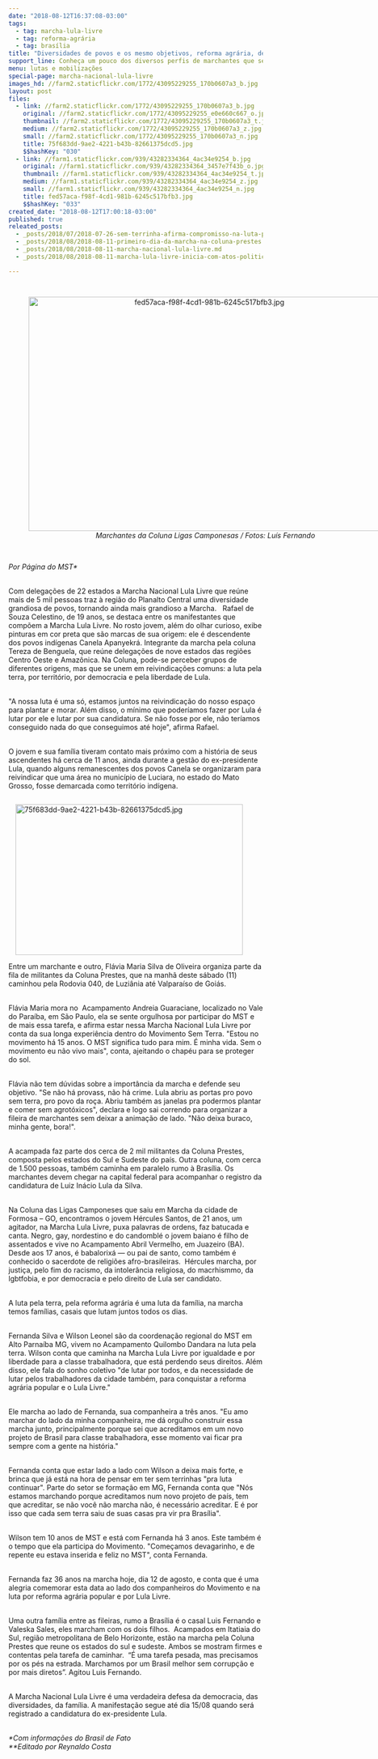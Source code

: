```yaml
---
date: "2018-08-12T16:37:08-03:00"
tags:
  - tag: marcha-lula-livre
  - tag: reforma-agrária
  - tag: brasília
title: "Diversidades de povos e os mesmo objetivos, reforma agrária, democracia e Lula Livre"
support_line: ​Conheça um pouco dos diversos perfis de marchantes que segue rumo a Brasília.
menu: lutas e mobilizações
special-page: marcha-nacional-lula-livre
images_hd: //farm2.staticflickr.com/1772/43095229255_170b0607a3_b.jpg
layout: post
files:
  - link: //farm2.staticflickr.com/1772/43095229255_170b0607a3_b.jpg
    original: //farm2.staticflickr.com/1772/43095229255_e0e660c667_o.jpg
    thumbnail: //farm2.staticflickr.com/1772/43095229255_170b0607a3_t.jpg
    medium: //farm2.staticflickr.com/1772/43095229255_170b0607a3_z.jpg
    small: //farm2.staticflickr.com/1772/43095229255_170b0607a3_n.jpg
    title: 75f683dd-9ae2-4221-b43b-82661375dcd5.jpg
    $$hashKey: "030"
  - link: //farm1.staticflickr.com/939/43282334364_4ac34e9254_b.jpg
    original: //farm1.staticflickr.com/939/43282334364_3457e7f43b_o.jpg
    thumbnail: //farm1.staticflickr.com/939/43282334364_4ac34e9254_t.jpg
    medium: //farm1.staticflickr.com/939/43282334364_4ac34e9254_z.jpg
    small: //farm1.staticflickr.com/939/43282334364_4ac34e9254_n.jpg
    title: fed57aca-f98f-4cd1-981b-6245c517bfb3.jpg
    $$hashKey: "033"
created_date: "2018-08-12T17:00:18-03:00"
published: true
releated_posts:
  - _posts/2018/07/2018-07-26-sem-terrinha-afirma-compromisso-na-luta-pelos-direitos-da-crianca.md
  - _posts/2018/08/2018-08-11-primeiro-dia-da-marcha-na-coluna-prestes.md
  - _posts/2018/08/2018-08-11-marcha-nacional-lula-livre.md
  - _posts/2018/08/2018-08-11-marcha-lula-livre-inicia-com-atos-politicos.md

---
```

<p style="margin-bottom: 0cm; line-height: 100%; orphans: 2; widows: 2">&nbsp;</p>

<div style="text-align:center">
<figure class="image" style="display:inline-block"><img alt="fed57aca-f98f-4cd1-981b-6245c517bfb3.jpg" height="463" src="//farm1.staticflickr.com/939/43282334364_4ac34e9254_b.jpg" width="700" />
<figcaption><em>Marchantes da Coluna Ligas Camponesas / Fotos: Lu&iacute;s Fernando</em></figcaption>
</figure>
</div>

<p><br />
<em>Por P&aacute;gina do MST*</em></p>

<p><br />
Com delega&ccedil;&otilde;es de 22 estados a Marcha Nacional Lula Livre que re&uacute;ne mais de 5 mil pessoas traz &agrave; regi&atilde;o do Planalto Central uma diversidade grandiosa de povos, tornando ainda mais grandioso a Marcha.&nbsp; &nbsp;Rafael de Souza Celestino, de 19 anos, se destaca entre os manifestantes que comp&otilde;em a Marcha Lula Livre. No rosto jovem, al&eacute;m do olhar curioso, exibe pinturas em cor preta que s&atilde;o marcas de sua origem: ele &eacute; descendente dos povos ind&iacute;genas Canela Apanyekr&aacute;. Integrante da marcha pela coluna Tereza de Benguela, que re&uacute;ne delega&ccedil;&otilde;es de nove estados das regi&otilde;es Centro Oeste e Amaz&ocirc;nica. Na Coluna, pode-se perceber grupos de diferentes origens, mas que se unem em reivindica&ccedil;&otilde;es comuns: a luta pela terra, por territ&oacute;rio, por democracia e pela liberdade de Lula.</p>

<p><br />
&quot;A nossa luta &eacute; uma s&oacute;, estamos juntos na reivindica&ccedil;&atilde;o do nosso espa&ccedil;o para plantar e morar. Al&eacute;m disso, o m&iacute;nimo que poder&iacute;amos fazer por Lula &eacute; lutar por ele e lutar por sua candidatura. Se n&atilde;o fosse por ele, n&atilde;o ter&iacute;amos conseguido nada do que conseguimos at&eacute; hoje&quot;, afirma Rafael.&nbsp;</p>

<p><br />
O jovem e sua fam&iacute;lia tiveram contato mais pr&oacute;ximo com a hist&oacute;ria de seus ascendentes h&aacute; cerca de 11 anos, ainda durante a gest&atilde;o do ex-presidente Lula, quando alguns remanescentes dos povos Canela se organizaram para reivindicar que uma &aacute;rea no munic&iacute;pio de Luciara, no estado do Mato Grosso, fosse demarcada como territ&oacute;rio ind&iacute;gena.</p>

<figure class="image" style="float:right"><img alt="75f683dd-9ae2-4221-b43b-82661375dcd5.jpg" height="298" src="//farm2.staticflickr.com/1772/43095229255_170b0607a3_b.jpg" width="450" />
<figcaption></figcaption>
</figure>

<p><br />
Entre um marchante e outro, Fl&aacute;via Maria Silva de Oliveira organiza parte da fila de militantes da Coluna Prestes, que na manh&atilde; deste s&aacute;bado (11) caminhou pela Rodovia 040, de Luzi&acirc;nia at&eacute; Valpara&iacute;so de Goi&aacute;s.</p>

<p><br />
Fl&aacute;via Maria mora no&nbsp; Acampamento Andreia Guaraciane, localizado no Vale do Para&iacute;ba, em S&atilde;o Paulo, ela se sente orgulhosa por participar do MST e de mais essa tarefa, e afirma estar nessa Marcha Nacional Lula Livre por conta da sua longa experi&ecirc;ncia dentro do Movimento Sem Terra. &quot;Estou no movimento h&aacute; 15 anos. O MST significa tudo para mim. &Eacute; minha vida. Sem o movimento eu n&atilde;o vivo mais&quot;, conta, ajeitando o chap&eacute;u para se proteger do sol.</p>

<p><br />
Fl&aacute;via n&atilde;o tem d&uacute;vidas sobre a import&acirc;ncia da marcha e defende seu objetivo. &quot;Se n&atilde;o h&aacute; provass, n&atilde;o h&aacute; crime. Lula abriu as portas pro povo sem terra, pro povo da ro&ccedil;a. Abriu tamb&eacute;m as janelas pra podermos plantar e comer sem agrot&oacute;xicos&quot;, declara e logo sai correndo para organizar a fileira de marchantes sem deixar a anima&ccedil;&atilde;o de lado. &quot;N&atilde;o deixa buraco, minha gente, bora!&quot;.&nbsp;</p>

<p><br />
A acampada faz parte dos cerca de 2 mil militantes da Coluna Prestes, composta pelos estados do Sul e Sudeste do pa&iacute;s. Outra coluna, com cerca de 1.500 pessoas, tamb&eacute;m caminha em paralelo rumo &agrave; Bras&iacute;lia. Os marchantes devem chegar na capital federal para acompanhar o registro da candidatura de Luiz In&aacute;cio Lula da Silva.</p>

<p><br />
Na Coluna das Ligas Camponeses que saiu em Marcha da cidade de Formosa &ndash; GO, encontramos o jovem H&eacute;rcules Santos, de 21 anos, um agitador, na Marcha Lula Livre, puxa palavras de ordens, faz batucada e canta. Negro, gay, nordestino e do candombl&eacute; o jovem baiano &eacute; filho de assentados e vive no Acampamento Abril Vermelho, em Juazeiro (BA). Desde aos 17 anos, &eacute; babalorix&aacute; &mdash; ou pai de santo, como tamb&eacute;m &eacute; conhecido o sacerdote de religi&otilde;es afro-brasileiras.&nbsp; H&eacute;rcules marcha, por justi&ccedil;a, pelo fim do racismo, da intoler&acirc;ncia religiosa, do macrhismmo, da lgbtfobia, e por democracia e pelo direito de Lula ser candidato.</p>

<p><br />
A luta pela terra, pela reforma agr&aacute;ria &eacute; uma luta da fam&iacute;lia, na marcha temos fam&iacute;lias, casais que lutam juntos todos os dias.&nbsp;</p>

<p><br />
Fernanda Silva e Wilson Leonel s&atilde;o da coordena&ccedil;&atilde;o regional do MST em Alto Parna&iacute;ba MG, vivem no Acampamento Quilombo Dandara na luta pela terra. Wilson conta que caminha na Marcha Lula Livre por igualdade e por liberdade para a classe trabalhadora, que est&aacute; perdendo seus direitos. Al&eacute;m disso, ele fala do sonho coletivo &quot;de lutar por todos, e da necessidade de lutar pelos trabalhadores da cidade tamb&eacute;m, para conquistar a reforma agr&aacute;ria popular e o Lula Livre.&quot;</p>

<p><br />
Ele marcha ao lado de Fernanda, sua companheira a tr&ecirc;s anos. &quot;Eu amo marchar do lado da minha companheira, me d&aacute; orgulho construir essa marcha junto, principalmente porque sei que acreditamos em um novo projeto de Brasil para classe trabalhadora, esse momento vai ficar pra sempre com a gente na hist&oacute;ria.&quot;</p>

<p><br />
Fernanda conta que estar lado a lado com Wilson a deixa mais forte, e brinca que j&aacute; est&aacute; na hora de pensar em ter sem terrinhas &quot;pra luta continuar&quot;. Parte do setor se forma&ccedil;&atilde;o em MG, Fernanda conta que &quot;N&oacute;s estamos marchando porque acreditamos num novo projeto de pa&iacute;s, tem que acreditar, se n&atilde;o voc&ecirc; n&atilde;o marcha n&atilde;o, &eacute; necess&aacute;rio acreditar. E &eacute; por isso que cada sem terra saiu de suas casas pra vir pra Bras&iacute;lia&quot;.</p>

<p><br />
Wilson tem 10 anos de MST e est&aacute; com Fernanda h&aacute; 3 anos. Este tamb&eacute;m &eacute; o tempo que ela participa do Movimento. &quot;Come&ccedil;amos devagarinho, e de repente eu estava inserida e feliz no MST&quot;, conta Fernanda.</p>

<p><br />
Fernanda faz 36 anos na marcha hoje, dia 12 de agosto, e conta que &eacute; uma alegria comemorar esta data ao lado dos companheiros do Movimento e na luta por reforma agr&aacute;ria popular e por Lula Livre.</p>

<p><br />
Uma outra fam&iacute;lia entre as fileiras, rumo a Bras&iacute;lia &eacute; o casal Luis Fernando e Valeska Sales, eles marcham com os dois filhos.&nbsp; Acampados em Itatiaia do Sul, regi&atilde;o metropolitana de Belo Horizonte, est&atilde;o na marcha pela Coluna Prestes que reune os estados do sul e sudeste. Ambos se mostram firmes e contentas pela tarefa de caminhar.&nbsp; &ldquo;&Eacute; uma tarefa pesada, mas precisamos por os p&eacute;s na estrada. Marchamos por um Brasil melhor sem corrup&ccedil;&atilde;o e por mais diretos&rdquo;. Agitou Luis Fernando.&nbsp;</p>

<p><br />
A Marcha Nacional Lula Livre &eacute; uma verdadeira defesa da democracia, das diversidades, da fam&iacute;lia. A manifesta&ccedil;&atilde;o segue at&eacute; dia 15/08 quando ser&aacute; registrado a candidatura do ex-presidente Lula.</p>

<p><br />
<em>*Com informa&ccedil;&otilde;es do Brasil de Fato<br />
**Editado por Reynaldo Costa</em></p>
